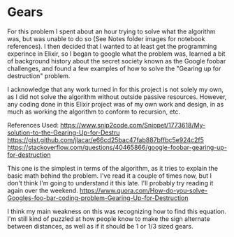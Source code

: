 # Gears

For this problem I spent about an hour trying to solve what the algorithm was, but was unable to do so (See Notes folder images for notebook references). I then decided that I wanted to
at least get the programming experince in Elixir, so I began to google what the problem was, learned a bit of background history about the
secret society known as the Google foobar challenges, and found a few examples of how to solve the "Gearing up for destruction" problem.

I acknowledge that any work turned in for this project is not solely my own, as I did not solve the algorithm without outside passive resources.
However, any coding done in this Elixir project was of my own work and design, in as much as working the algorithm to conform to recursion, etc.

References Used:
https://www.snip2code.com/Snippet/1773618/My-solution-to-the-Gearing-Up-for-Destru
https://gist.github.com/jlacar/e66cd25bac47fab887bffbc5e924c2f5
https://stackoverflow.com/questions/40465866/google-foobar-gearing-up-for-destruction

This one is the simplest in terms of the algorithm, as it tries to explain the basic math behind the problem. I've read it a couple of times now, but I don't think
I'm going to understand it this late. I'll probably try reading it again over the weekend.
https://www.quora.com/How-do-you-solve-Googles-foo-bar-coding-problem-Gearing-Up-for-Destruction

I think my main weakness on this was recognizing how to find this equation. I'm still kind of puzzled at how people know to make the sign alternate between distances,
as well as if it should be 1 or 1/3 sized gears.